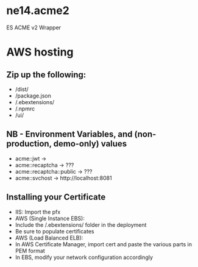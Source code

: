 # ne14.acme2
ES ACME v2 Wrapper

# AWS hosting
## Zip up the following:
 - /dist/
 - /package.json
 - /.ebextensions/
 - /.npmrc
 - /ui/

## NB - Environment Variables, and (non-production, demo-only) values
 - acme::jwt                ->  <Some random string>
 - acme::recaptcha          ->  ???
 - acme::recaptcha::public  ->  ???
 - acme::svchost            ->  http://localhost:8081

[//]: # (See https://www.google.com/recaptcha/admin#list)

## Installing your Certificate
 - IIS: Import the pfx
 - AWS (Single Instance EBS):
  - Include the /.ebextensions/ folder in the deployment
  - Be sure to populate certificates
 - AWS (Load Balanced ELB):
  - In AWS Certificate Manager, import cert and paste the various parts in PEM format
  - In EBS, modify your network configuration accordingly